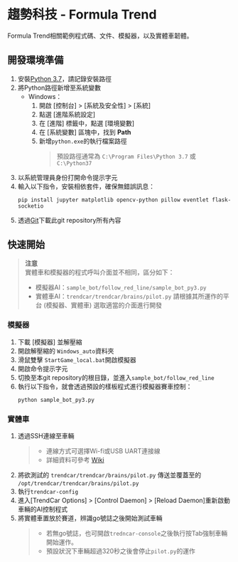 # 趨勢科技 - Formula Trend
Formula Trend相關範例程式碼、文件、模擬器，以及實體車韌體。

## 開發環境準備
1. 安裝[Python 3.7](https://www.python.org/downloads/)，請記錄安裝路徑
2. 將Python路徑新增至系統變數
    - Windows：
        1. 開啟 [控制台] > [系統及安全性] > [系統]
        2. 點選 [進階系統設定]
        3. 在 [進階] 標籤中，點選 [環境變數]
        4. 在 [系統變數] 區塊中，找到 **Path**
        5. 新增`python.exe`的執行檔案路徑
            > 預設路徑通常為 `C:\Program Files\Python 3.7` 或 `C:\Python37`
3. 以系統管理員身份打開命令提示字元
4. 輸入以下指令，安裝相依套件，確保無錯誤訊息：
    ```
    pip install jupyter matplotlib opencv-python pillow eventlet flask-socketio
    ```
5. 透過[Git](https://git-scm.com/)下載此git repository所有內容


## 快速開始

> **注意**  
> 實體車和模擬器的程式呼叫介面並不相同，區分如下：
> - 模擬器AI：`sample_bot/follow_red_line/sample_bot_py3.py`
> - 實體車AI：`trendcar/trendcar/brains/pilot.py`
> 請根據其所運作的平台 (模擬器、實體車) 選取適當的介面進行開發

### 模擬器
1. 下載 [模擬器] 並解壓縮
2. 開啟解壓縮的 `Windows_auto`資料夾
3. 滑鼠雙擊 `StartGame_local.bat`開啟模擬器
4. 開啟命令提示字元
5. 切換至本git repository的根目錄，並進入`sample_bot/follow_red_line`
6. 執行以下指令，就會透過預設的樣板程式進行模擬器賽車控制：
    ```
    python sample_bot_py3.py
    ```

### 實體車
1. 透過SSH連線至車輛
    > - 連線方式可選擇Wi-fi或USB UART連接線  
    > - 詳細資料可參考 [Wiki](https://github.com/TrendMicro-Volunteer-Club/formula-trend-toi/wiki/開發環境架設)
2. 將欲測試的 `trendcar/trendcar/brains/pilot.py` 傳送並覆蓋至的 `/opt/trendcar/trendcar/brains/pilot.py`
3. 執行`trendcar-config`
4. 進入[TrendCar Options] > [Control Daemon] > [Reload Daemon]重新啟動車輛的AI控制程式
5. 將實體車置放於賽道，辨識go號誌之後開始測試車輛
    > - 若無go號誌，也可開啟`tredncar-console`之後執行按Tab強制車輛開始運作。  
    > - 預設狀況下車輛超過320秒之後會停止`pilot.py`的運作